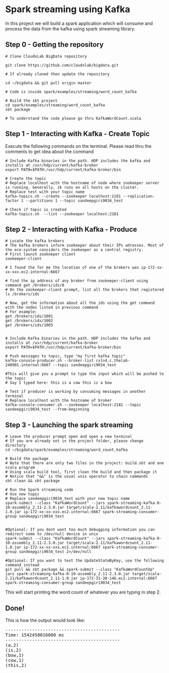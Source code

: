 # Spark streaming using Kafka

In this project we will build a spark application which will consume and process the data from the kafka using spark streaming library.


## Step 0 - Getting the repository


    # Clone CloudxLab BigData repository

    git clone https://github.com/cloudxlab/bigdata.git

    # If already cloned then update the repository

    cd ~/bigdata && git pull origin master

    # Code is inside spark/examples/streaming/word_count_kafka

    # Build the sbt project
    cd spark/examples/streaming/word_count_kafka
    sbt package
    
    # To understand the code please go thru KafkaWordCount.scala


## Step 1 - Interacting with Kafka - Create Topic

Execute the following commands on the terminal. Please read thru the comments to get idea about the command

    # Include Kafka binaries in the path. HDP includes the kafka and installs at /usr/hdp/current/kafka-broker
    export PATH=$PATH:/usr/hdp/current/kafka-broker/bin
       
    # Create the topic
    # Replace localhost with the hostname of node where zookeeper server is running. Generally, zk runs on all hosts on the cluster.
    # Replace test with your topic name
    kafka-topics.sh --create --zookeeper localhost:2181 --replication-factor 1 --partitions 1 --topic sandeepgiri9034_test

    # Check if topic is created
    kafka-topics.sh  --list --zookeeper localhost:2181

## Step 2 - Interacting with Kafka - Produce 

    # Locate the kafka brokers
    # The kafka brokers inform zookeeper about their IPs adresses. Most of the eco-system considers the zookeeper as a central registry.
    # First launch zookeeper client
    zookeeper-client
        
    # I found the for me the location of one of the brokers was ip-172-xx-xx-xxx.ec2.internal:6667

    # find the ip address of any broker from zookeeper-client using command get /brokers/ids/0
    # On the zookeeper-client prompt, list all the brokers that registered
    ls /brokers/ids
    
    # Now, get the information about all the ids using the get command with the nodes listed in previous command
    # For example:
    get /brokers/ids/1001
    get /brokers/ids/1002
    get /brokers/ids/1003

    
    # Include Kafka binaries in the path. HDP includes the kafka and installs at /usr/hdp/current/kafka-broker
    export PATH=$PATH:/usr/hdp/current/kafka-broker/bin

    # Push messages to topic, type "my first kafka topic"
    kafka-console-producer.sh --broker-list cxln4.c.thelab-240901.internal:6667 --topic sandeepgiri9034_test 
    
    #This will give you a prompt to type the input which will be pushed to the topic
    # Say I typed here: this is a cow this is a bow
    
    # Test if producer is working by consuming messages in another terminal
    # Replace localhost with the hostname of broker
    kafka-console-consumer.sh --zookeeper localhost:2181 --topic sandeepgiri9034_test --from-beginning
    
    
## Step 3 - Launching the spark streaming
    
    # Leave the producer prompt open and open a new terminal
    # If you are already not in the project folder, please change directory
    cd ~/bigdata/spark/examples/streaming/word_count_kafka
    
    # Build the package
    # Note that there are only two files in the project: build.sbt and one scala program
    # Using scala build tool, first clean the build and then package it
    # Notice that "&&" is the usual unix operator to chain commands
    sbt clean && sbt package

    # Run the Spark streaming code
    # Use new topic
    # Replace sandeepgiri9034_test with your new topic name
    spark-submit --class "KafkaWordCount" --jars spark-streaming-kafka-0-10-assembly_2.11-2.3.0.jar target/scala-2.11/kafkawordcount_2.11-1.0.jar ip-172-xx-xx-xxx.ec2.internal:6667 spark-streaming-consumer-group sandeepgiri9034_test

    
    #Optional: If you dont want too much debugging information you can redirect some to /dev/null device in unix
    spark-submit --class "KafkaWordCount" --jars spark-streaming-kafka-0-10-assembly_2.11-2.3.0.jar target/scala-2.11/kafkawordcount_2.11-1.0.jar ip-172-xx-xx-xxx.ec2.internal:6667 spark-streaming-consumer-group sandeepgiri9034_test 2>/dev/null
    
    #Optional: If you want to test the UpdateStateByKey, use the following command instead
    git pull && sbt package && spark-submit --class "KafkaWordCountUp" jars spark-streaming-kafka-0-10-assembly_2.11-2.3.0.jar target/scala-2.11/kafkawordcount_2.11-1.0.jar ip-172-31-38-146.ec2.internal:6667 spark-streaming-consumer-group sandeepgiri9034_test
    
This will start printing the word count of whatever you are typing in step 2.

## Done!

This is how the output would look like:

<pre>
-------------------------------------------
Time: 1542458016000 ms
-------------------------------------------
(a,2)
(is,2)
(bow,1)
(cow,1)
(this,2)
</pre>
